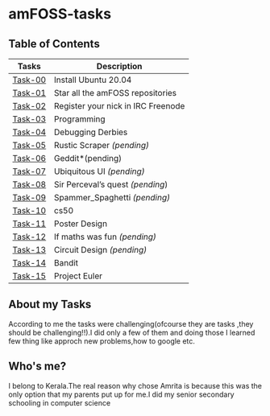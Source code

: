 # amFOSS-tasks
## Table of Contents
|Tasks|Description|
|------|------|
|<a href="https://github.com/krishkavya/amfoss-tasks/tree/main/Task-00">Task-00</a> |Install Ubuntu 20.04|
|<a href="https://github.com/krishkavya/amfoss-tasks/tree/main/Task-01">Task-01</a> |Star all the amFOSS repositories|
|<a href="https://github.com/krishkavya/amfoss-tasks/tree/main/Task-02">Task-02</a> |Register your nick in IRC Freenode|
|<a href="https://github.com/krishkavya/amfoss-tasks/tree/main/Task-03">Task-03</a> |Programming|
|<a href="https://github.com/krishkavya/amfoss-tasks/tree/main/Task-04">Task-04</a> |Debugging Derbies|
|<a href="https://github.com/krishkavya/amfoss-tasks/tree/main/Task-05">Task-05</a> |Rustic Scraper *(pending)*|
|<a href="https://github.com/krishkavya/amfoss-tasks/tree/main/Task-06">Task-06</a> |Geddit*(pending)|
|<a href="https://github.com/krishkavya/amfoss-tasks/tree/main/Task-07">Task-07</a> |Ubiquitous UI *(pending)*|
|<a href="https://github.com/krishkavya/amfoss-tasks/tree/main/Task-08">Task-08</a> |Sir Perceval’s quest *(pending*)|
|<a href="https://github.com/krishkavya/amfoss-tasks/tree/main/Task-09">Task-09</a> |Spammer_Spaghetti *(pending)*|
|<a href="https://github.com/krishkavya/amfoss-tasks/tree/main/Task-10">Task-10</a> |cs50|
|<a href="https://github.com/krishkavya/amfoss-tasks/tree/main/Task-11">Task-11</a> | Poster Design|
|<a href="https://github.com/krishkavya/amfoss-tasks/tree/main/Task-12">Task-12</a> | If maths was fun *(pending)* |
|<a href="https://github.com/krishkavya/amfoss-tasks/tree/main/Task-13">Task-13</a> |Circuit Design *(pending)*|
|<a href="https://github.com/krishkavya/amfoss-tasks/tree/main/Task-14">Task-14</a> | Bandit|
|<a href="https://github.com/krishkavya/amfoss-tasks/tree/main/Task-15">Task-15</a> |Project Euler|

## About my Tasks
According to me the tasks were challenging(ofcourse they are tasks ,they should be challenging!!).I did only a few of them and doing those I learned few thing like approch new problems,how to google etc. 

## Who's me?
I belong to Kerala.The real reason why chose Amrita is because this was the only option that my parents put up for me.I did my senior secondary schooling in computer science

